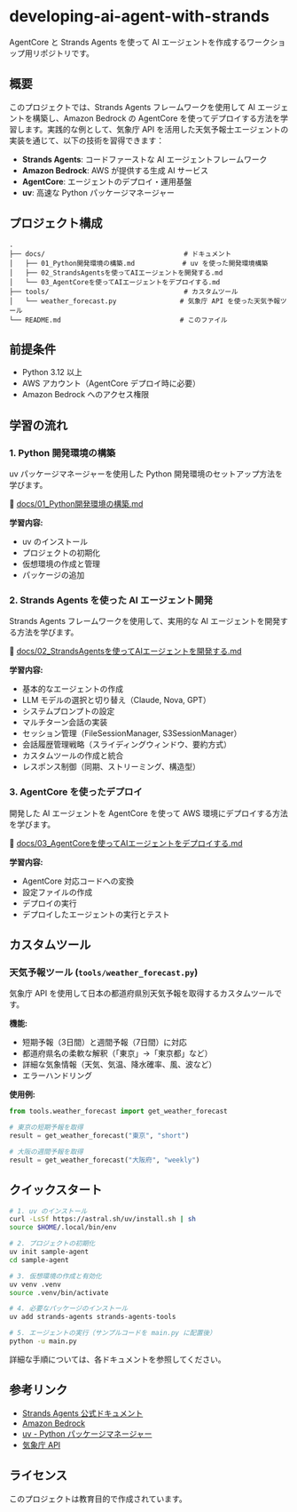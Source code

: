 # developing-ai-agent-with-strands

AgentCore と Strands Agents を使って AI エージェントを作成するワークショップ用リポジトリです。

## 概要

このプロジェクトでは、Strands Agents フレームワークを使用して AI エージェントを構築し、Amazon Bedrock の AgentCore を使ってデプロイする方法を学習します。実践的な例として、気象庁 API を活用した天気予報士エージェントの実装を通じて、以下の技術を習得できます：

- **Strands Agents**: コードファーストな AI エージェントフレームワーク
- **Amazon Bedrock**: AWS が提供する生成 AI サービス
- **AgentCore**: エージェントのデプロイ・運用基盤
- **uv**: 高速な Python パッケージマネージャー

## プロジェクト構成

```
.
├── docs/                                   # ドキュメント
│   ├── 01_Python開発環境の構築.md            # uv を使った開発環境構築
│   ├── 02_StrandsAgentsを使ってAIエージェントを開発する.md
│   └── 03_AgentCoreを使ってAIエージェントをデプロイする.md
├── tools/                                  # カスタムツール
│   └── weather_forecast.py                # 気象庁 API を使った天気予報ツール
└── README.md                              # このファイル
```

## 前提条件

- Python 3.12 以上
- AWS アカウント（AgentCore デプロイ時に必要）
- Amazon Bedrock へのアクセス権限

## 学習の流れ

### 1. Python 開発環境の構築

uv パッケージマネージャーを使用した Python 開発環境のセットアップ方法を学びます。

📄 [docs/01_Python開発環境の構築.md](./docs/01_Python開発環境の構築.md)

**学習内容:**
- uv のインストール
- プロジェクトの初期化
- 仮想環境の作成と管理
- パッケージの追加

### 2. Strands Agents を使った AI エージェント開発

Strands Agents フレームワークを使用して、実用的な AI エージェントを開発する方法を学びます。

📄 [docs/02_StrandsAgentsを使ってAIエージェントを開発する.md](./docs/02_StrandsAgentsを使ってAIエージェントを開発する.md)

**学習内容:**
- 基本的なエージェントの作成
- LLM モデルの選択と切り替え（Claude, Nova, GPT）
- システムプロンプトの設定
- マルチターン会話の実装
- セッション管理（FileSessionManager, S3SessionManager）
- 会話履歴管理戦略（スライディングウィンドウ、要約方式）
- カスタムツールの作成と統合
- レスポンス制御（同期、ストリーミング、構造型）

### 3. AgentCore を使ったデプロイ

開発した AI エージェントを AgentCore を使って AWS 環境にデプロイする方法を学びます。

📄 [docs/03_AgentCoreを使ってAIエージェントをデプロイする.md](./docs/03_AgentCoreを使ってAIエージェントをデプロイする.md)

**学習内容:**
- AgentCore 対応コードへの変換
- 設定ファイルの作成
- デプロイの実行
- デプロイしたエージェントの実行とテスト

## カスタムツール

### 天気予報ツール (`tools/weather_forecast.py`)

気象庁 API を使用して日本の都道府県別天気予報を取得するカスタムツールです。

**機能:**
- 短期予報（3日間）と週間予報（7日間）に対応
- 都道府県名の柔軟な解釈（「東京」→「東京都」など）
- 詳細な気象情報（天気、気温、降水確率、風、波など）
- エラーハンドリング

**使用例:**
```python
from tools.weather_forecast import get_weather_forecast

# 東京の短期予報を取得
result = get_weather_forecast("東京", "short")

# 大阪の週間予報を取得
result = get_weather_forecast("大阪府", "weekly")
```

## クイックスタート

```bash
# 1. uv のインストール
curl -LsSf https://astral.sh/uv/install.sh | sh
source $HOME/.local/bin/env

# 2. プロジェクトの初期化
uv init sample-agent
cd sample-agent

# 3. 仮想環境の作成と有効化
uv venv .venv
source .venv/bin/activate

# 4. 必要なパッケージのインストール
uv add strands-agents strands-agents-tools

# 5. エージェントの実行（サンプルコードを main.py に配置後）
python -u main.py
```

詳細な手順については、各ドキュメントを参照してください。

## 参考リンク

- [Strands Agents 公式ドキュメント](https://strandsagents.com/latest/documentation/docs/)
- [Amazon Bedrock](https://aws.amazon.com/bedrock/)
- [uv - Python パッケージマネージャー](https://github.com/astral-sh/uv)
- [気象庁 API](https://www.jma.go.jp/bosai/)

## ライセンス

このプロジェクトは教育目的で作成されています。
